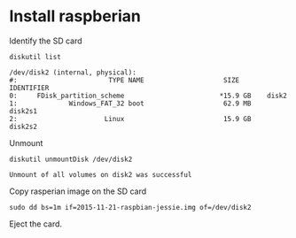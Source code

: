 # Install raspberian

Identify the SD card

    diskutil list

	/dev/disk2 (internal, physical):
    #:                       TYPE NAME                    SIZE       IDENTIFIER
    0:     FDisk_partition_scheme                        *15.9 GB    disk2
    1:             Windows_FAT_32 boot                    62.9 MB    disk2s1
    2:                      Linux                         15.9 GB    disk2s2

Unmount

	diskutil unmountDisk /dev/disk2

	Unmount of all volumes on disk2 was successful

Copy rasperian image on the SD card

	sudo dd bs=1m if=2015-11-21-raspbian-jessie.img of=/dev/disk2

Eject the card.